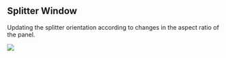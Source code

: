 ## Splitter Window

Updating the splitter orientation according to changes in the aspect ratio of the panel.

![](figures/SplitterWindow.gif)
